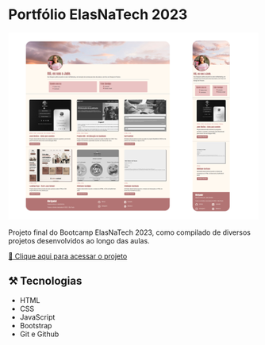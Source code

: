 # Portfólio ElasNaTech 2023

![preview](./assets/images/preview.png)

Projeto final do Bootcamp ElasNaTech 2023, como compilado de diversos projetos desenvolvidos ao longo das aulas.

[🔗 Clique aqui para acessar o projeto](https://jadesi.github.io/portfolio-2023/)

## ⚒️ Tecnologias

- HTML
- CSS
- JavaScript
- Bootstrap
- Git e Github